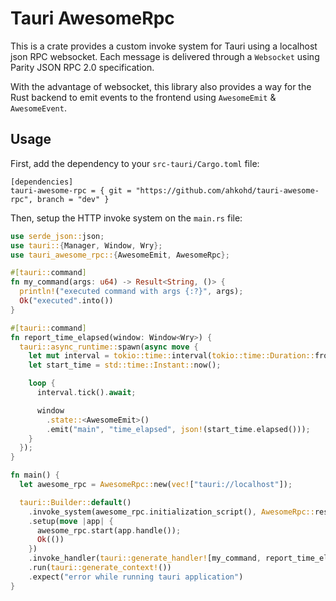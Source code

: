 # Tauri AwesomeRpc

This is a crate provides a custom invoke system for Tauri using a localhost json RPC websocket.
Each message is delivered through a `Websocket` using Parity JSON RPC 2.0 specification.

With the advantage of websocket, this library also provides a way for the Rust backend to emit events to the frontend using `AwesomeEmit` & `AwesomeEvent`.

## Usage

First, add the dependency to your `src-tauri/Cargo.toml` file:

```
[dependencies]
tauri-awesome-rpc = { git = "https://github.com/ahkohd/tauri-awesome-rpc", branch = "dev" }
```

Then, setup the HTTP invoke system on the `main.rs` file:

```rust
use serde_json::json;
use tauri::{Manager, Window, Wry};
use tauri_awesome_rpc::{AwesomeEmit, AwesomeRpc};

#[tauri::command]
fn my_command(args: u64) -> Result<String, ()> {
  println!("executed command with args {:?}", args);
  Ok("executed".into())
}

#[tauri::command]
fn report_time_elapsed(window: Window<Wry>) {
  tauri::async_runtime::spawn(async move {
    let mut interval = tokio::time::interval(tokio::time::Duration::from_millis(250));
    let start_time = std::time::Instant::now();

    loop {
      interval.tick().await;

      window
        .state::<AwesomeEmit>()
        .emit("main", "time_elapsed", json!(start_time.elapsed()));
    }
  });
}

fn main() {
  let awesome_rpc = AwesomeRpc::new(vec!["tauri://localhost"]);

  tauri::Builder::default()
    .invoke_system(awesome_rpc.initialization_script(), AwesomeRpc::responder())
    .setup(move |app| {
      awesome_rpc.start(app.handle());
      Ok(())
    })
    .invoke_handler(tauri::generate_handler![my_command, report_time_elapsed])
    .run(tauri::generate_context!())
    .expect("error while running tauri application")
}
```
